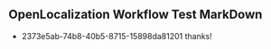 ## OpenLocalization Workflow Test MarkDown
* 2373e5ab-74b8-40b5-8715-15898da81201 thanks!

<!--HONumber=Sep16_HO1-->



